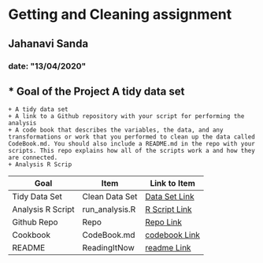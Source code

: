 # Getting and Cleaning assignment
## Jahanavi Sanda
### date: "13/04/2020"


## * Goal of the Project A tidy data set
    + A tidy data set
    + A link to a Github repository with your script for performing the analysis
    + A code book that describes the variables, the data, and any transformations or work that you performed to clean up the data called  CodeBook.md. You should also include a README.md in the repo with your scripts. This repo explains how all of the scripts work a and how they are connected.
    + Analysis R Scrip






Goal | Item | Link to Item
--- | --- | ---
Tidy Data Set |  Clean Data Set |  [Data Set Link](https://github.com/ShreyaIndukuri/cleaning-getting/blob/master/tidyy.csv "todataset")
Analysis R Script |  run_analysis.R |  [R Script Link](https://github.com/ShreyaIndukuri/cleaning-getting/blob/master/run_analysis.r "run_analysis.R")
Github Repo | Repo |  [Repo Link](https://github.com/ShreyaIndukuri/cleaning-getting "Click to go to Repo")
Cookbook | CodeBook.md |  [codebook Link](https://github.com/ShreyaIndukuri/cleaning-getting/blob/master/README.md "CodeBook.md")
README | ReadingItNow |  [readme Link](https://github.com/ShreyaIndukuri/cleaning-getting/blob/master/README.md "README.md")



